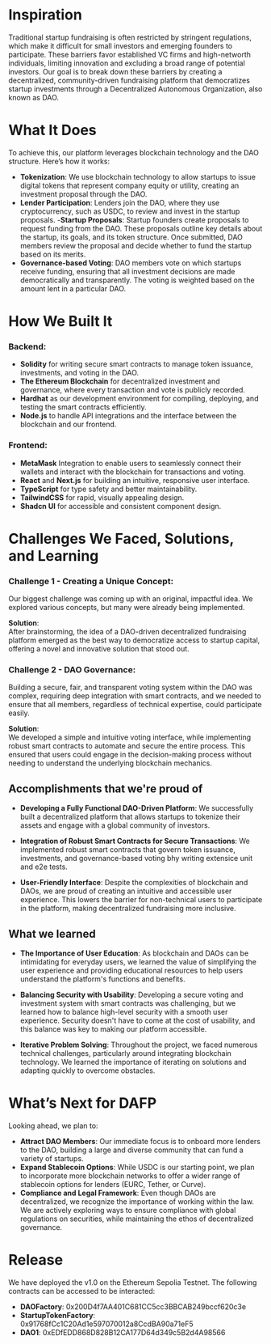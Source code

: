 # Inspiration

Traditional startup fundraising is often restricted by stringent regulations, which make it difficult for small investors and emerging founders to participate. These barriers favor established VC firms and high-networth individuals, limiting innovation and excluding a broad range of potential investors. Our goal is to break down these barriers by creating a decentralized, community-driven fundraising platform that democratizes startup investments through a Decentralized Autonomous Organization, also known as DAO.

# What It Does

To achieve this, our platform leverages blockchain technology and the DAO structure. Here’s how it works:

- **Tokenization**: We use blockchain technology to allow startups to issue digital tokens that represent company equity or utility, creating an investment proposal through the DAO.
- **Lender Participation**: Lenders join the DAO, where they use cryptocurrency, such as USDC, to review and invest in the startup proposals. -**Startup Proposals**: Startup founders create proposals to request funding from the DAO. These proposals outline key details about the startup, its goals, and its token structure. Once submitted, DAO members review the proposal and decide whether to fund the startup based on its merits.
- **Governance-based Voting**: DAO members vote on which startups receive funding, ensuring that all investment decisions are made democratically and transparently. The voting is weighted based on the amount lent in a particular DAO.

# How We Built It

### Backend:

- **Solidity** for writing secure smart contracts to manage token issuance, investments, and voting in the DAO.
- **The Ethereum Blockchain** for decentralized investment and governance, where every transaction and vote is publicly recorded.
- **Hardhat** as our development environment for compiling, deploying, and testing the smart contracts efficiently.
- **Node.js** to handle API integrations and the interface between the blockchain and our frontend.

### Frontend:

- **MetaMask** Integration to enable users to seamlessly connect their wallets and interact with the blockchain for transactions and voting.
- **React** and **Next.js** for building an intuitive, responsive user interface.
- **TypeScript** for type safety and better maintainability.
- **TailwindCSS** for rapid, visually appealing design.
- **Shadcn UI** for accessible and consistent component design.

# Challenges We Faced, Solutions, and Learning

### Challenge 1 - Creating a Unique Concept:

Our biggest challenge was coming up with an original, impactful idea. We explored various concepts, but many were already being implemented.

**Solution**:  
After brainstorming, the idea of a DAO-driven decentralized fundraising platform emerged as the best way to democratize access to startup capital, offering a novel and innovative solution that stood out.

### Challenge 2 - DAO Governance:

Building a secure, fair, and transparent voting system within the DAO was complex, requiring deep integration with smart contracts, and we needed to ensure that all members, regardless of technical expertise, could participate easily.

**Solution**:  
We developed a simple and intuitive voting interface, while implementing robust smart contracts to automate and secure the entire process. This ensured that users could engage in the decision-making process without needing to understand the underlying blockchain mechanics.

## Accomplishments that we're proud of

- **Developing a Fully Functional DAO-Driven Platform**: We successfully built a decentralized platform that allows startups to tokenize their assets and engage with a global community of investors.
- **Integration of Robust Smart Contracts for Secure Transactions**: We implemented robust smart contracts that govern token issuance, investments, and governance-based voting bhy writing extensice unit and e2e tests.

- **User-Friendly Interface**: Despite the complexities of blockchain and DAOs, we are proud of creating an intuitive and accessible user experience. This lowers the barrier for non-technical users to participate in the platform, making decentralized fundraising more inclusive.

## What we learned

- **The Importance of User Education**: As blockchain and DAOs can be intimidating for everyday users, we learned the value of simplifying the user experience and providing educational resources to help users understand the platform's functions and benefits.

- **Balancing Security with Usability**: Developing a secure voting and investment system with smart contracts was challenging, but we learned how to balance high-level security with a smooth user experience. Security doesn't have to come at the cost of usability, and this balance was key to making our platform accessible.

- **Iterative Problem Solving**: Throughout the project, we faced numerous technical challenges, particularly around integrating blockchain technology. We learned the importance of iterating on solutions and adapting quickly to overcome obstacles.

# What’s Next for DAFP

Looking ahead, we plan to:

- **Attract DAO Members**: Our immediate focus is to onboard more lenders to the DAO, building a large and diverse community that can fund a variety of startups.
- **Expand Stablecoin Options**: While USDC is our starting point, we plan to incorporate more blockchain networks to offer a wider range of stablecoin options for lenders (EURC, Tether, or Curve).
- **Compliance and Legal Framework**: Even though DAOs are decentralized, we recognize the importance of working within the law. We are actively exploring ways to ensure compliance with global regulations on securities, while maintaining the ethos of decentralized governance.

# Release

We have deployed the v1.0 on the Ethereum Sepolia Testnet. The following contracts can be accessed to be interacted:

- **DAOFactory**: 0x200D4f7AA401C681CC5cc3BBCAB249bccf620c3e
- **StartupTokenFactory**: 0x91768fCc1C20Ad1e597070012a8CcdBA90a71eF5
- **DAO1**: 0xEDfEDD868D828B12CA177D64d349c5B2d4A98566
